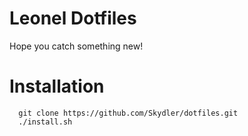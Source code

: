 # Leonel Dotfiles

Hope you catch something new!

# Installation

```shell
  git clone https://github.com/Skydler/dotfiles.git
  ./install.sh
```
